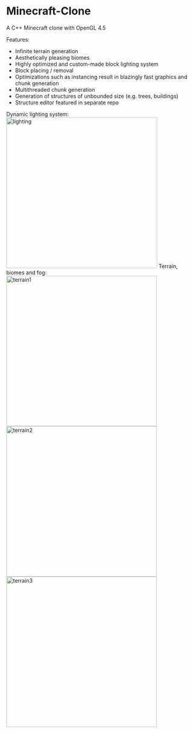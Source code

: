 # Minecraft-Clone
A C++ Minecraft clone with OpenGL 4.5<br/>

Features:
* Infinite terrain generation
* Aesthetically pleasing biomes
* Highly optimized and custom-made block lighting system
* Block placing / removal
* Optimizations such as instancing result in blazingly fast graphics and chunk generation
* Multithreaded chunk generation
* Generation of structures of unbounded size (e.g. trees, buildings)
* Structure editor featured in separate repo
<a/>
Dynamic lighting system:<br/>
<img width="400" alt="lighting" src="https://user-images.githubusercontent.com/48806153/72301278-575af700-3634-11ea-9a8d-8821e000a05a.png">
Terrain, biomes and fog:<br/>
<img width="399" alt="terrain1" src="https://user-images.githubusercontent.com/48806153/72301279-575af700-3634-11ea-9b23-5a6a9780a092.png">
<img width="399" alt="terrain2" src="https://user-images.githubusercontent.com/48806153/72301281-575af700-3634-11ea-9821-13949b0666b9.png">
<img width="399" alt="terrain3" src="https://user-images.githubusercontent.com/48806153/72301282-575af700-3634-11ea-8a06-1b669e0a956d.png">
